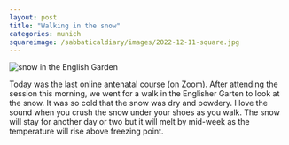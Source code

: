 ```yaml
---
layout: post
title: "Walking in the snow"
categories: munich
squareimage: /sabbaticaldiary/images/2022-12-11-square.jpg
---
```

<img src="/sabbaticaldiary/images/2022-12-11.jpg" alt="snow in the English Garden" class="center">

Today was the last online antenatal course (on Zoom). After attending the session this morning, we went for a walk in the Englisher Garten to look at the snow. It was so cold that the snow was dry and powdery. I love the sound when you crush the snow under your shoes as you walk. The snow will stay for another day or two but it will melt by mid-week as the temperature will rise above freezing point. 